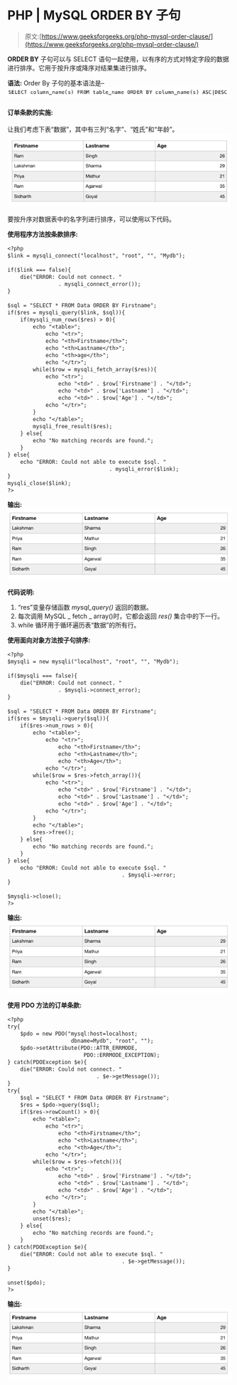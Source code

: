 # PHP | MySQL ORDER BY 子句

> 原文:[https://www.geeksforgeeks.org/php-mysql-order-clause/](https://www.geeksforgeeks.org/php-mysql-order-clause/)

**ORDER BY** 子句可以与 SELECT 语句一起使用，以有序的方式对特定字段的数据进行排序。它用于按升序或降序对结果集进行排序。

**语法:**
Order By 子句的基本语法是–
![](img/a86232e4a5f19d4bcda75fae029cdc0e.png)

#### 订单条款的实施:

让我们考虑下表“数据”，其中有三列“名字”、“姓氏”和“年龄”。
![](img/929bbf0a6c40b114beaa4a4ff2186050.png)

要按升序对数据表中的名字列进行排序，可以使用以下代码。

**使用程序方法按条款排序:**

```
<?php
$link = mysqli_connect("localhost", "root", "", "Mydb");

if($link === false){
    die("ERROR: Could not connect. " 
                . mysqli_connect_error());
}

$sql = "SELECT * FROM Data ORDER BY Firstname";
if($res = mysqli_query($link, $sql)){
    if(mysqli_num_rows($res) > 0){
        echo "<table>";
            echo "<tr>";
            echo "<th>Firstname</th>";
            echo "<th>Lastname</th>";
            echo "<th>age</th>";
            echo "</tr>";
        while($row = mysqli_fetch_array($res)){
            echo "<tr>";
                echo "<td>" . $row['Firstname'] . "</td>";
                echo "<td>" . $row['Lastname'] . "</td>";
                echo "<td>" . $row['Age'] . "</td>";
            echo "</tr>";
        }
        echo "</table>";
        mysqli_free_result($res);
    } else{
        echo "No matching records are found.";
    }
} else{
    echo "ERROR: Could not able to execute $sql. "
                                . mysqli_error($link);
}
mysqli_close($link);
?>
```

**输出:**
![](img/7a0affe744c53b9c8234a0b405d0ac77.png)

**代码说明:**

1.  “res”变量存储函数 *mysql_query()* 返回的数据。
2.  每次调用 MySQL _ fetch _ array()时，它都会返回 *res()* 集合中的下一行。
3.  while 循环用于循环遍历表“数据”的所有行。

**使用面向对象方法按子句排序:**

```
<?php
$mysqli = new mysqli("localhost", "root", "", "Mydb");

if($mysqli === false){
    die("ERROR: Could not connect. " 
                . $mysqli->connect_error);
}

$sql = "SELECT * FROM Data ORDER BY Firstname";
if($res = $mysqli->query($sql)){
    if($res->num_rows > 0){
        echo "<table>";
            echo "<tr>";
                echo "<th>Firstname</th>";
                echo "<th>Lastname</th>";
                echo "<th>Age</th>";
            echo "</tr>";
        while($row = $res->fetch_array()){
            echo "<tr>";
                echo "<td>" . $row['Firstname'] . "</td>";
                echo "<td>" . $row['Lastname'] . "</td>";
                echo "<td>" . $row['Age'] . "</td>";
            echo "</tr>";
        }
        echo "</table>";
        $res->free();
    } else{
        echo "No matching records are found.";
    }
} else{
    echo "ERROR: Could not able to execute $sql. " 
                                    . $mysqli->error;
}

$mysqli->close();
?>
```

**输出:**
![](img/7a0affe744c53b9c8234a0b405d0ac77.png)

**使用 PDO 方法的订单条款:**

```
<?php
try{
    $pdo = new PDO("mysql:host=localhost;
                    dbname=Mydb", "root", "");
    $pdo->setAttribute(PDO::ATTR_ERRMODE, 
                        PDO::ERRMODE_EXCEPTION);
} catch(PDOException $e){
    die("ERROR: Could not connect. " 
                            . $e->getMessage());
}
try{
    $sql = "SELECT * FROM Data ORDER BY Firstname";
    $res = $pdo->query($sql);
    if($res->rowCount() > 0){
        echo "<table>";
            echo "<tr>";
                echo "<th>Firstname</th>";
                echo "<th>Lastname</th>";
                echo "<th>Age</th>";
            echo "</tr>";
        while($row = $res->fetch()){
            echo "<tr>";
                echo "<td>" . $row['Firstname'] . "</td>";
                echo "<td>" . $row['Lastname'] . "</td>";
                echo "<td>" . $row['Age'] . "</td>";
            echo "</tr>";
        }
        echo "</table>";
        unset($res);
    } else{
        echo "No matching records are found.";
    }
} catch(PDOException $e){
    die("ERROR: Could not able to execute $sql. " 
                                    . $e->getMessage());
}

unset($pdo);
?>
```

**输出:**
![](img/7a0affe744c53b9c8234a0b405d0ac77.png)